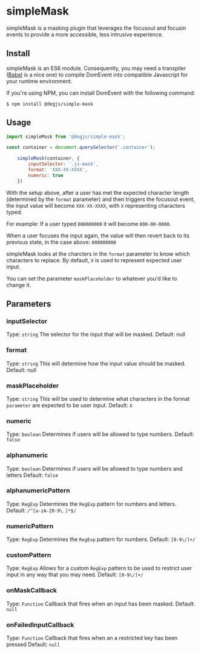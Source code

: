 # simpleMask
simpleMask is a masking plugin that leverages the focusout and focusin events to provide a more accessible, less intrusive experience.

## Install
simpleMask is an ES6 module. Consequently, you may need a transpiler ([Babel](https://babeljs.io) is a nice one) to compile DomEvent into compatible Javascript for your runtime environment.

If you're using NPM, you can install DomEvent with the following command:

```
$ npm install @degjs/simple-mask
```

## Usage
``` javascript
import simpleMask from '@degjs/simple-mask';

const container = document.querySelector('.container');

    simpleMask(container, {
        inputSelector: '.js-mask',
        format: 'XXX-XX-XXXX',
        numeric: true
    })
```

With the setup above, after a user has met the expected character length (determined by the ```format``` parameter) and then triggers the focusout event, the input value will become ```XXX-XX-XXXX```, with ```X``` representing characters typed.

For example: If a user typed ```000000000``` it will become ```000-00-0000```.

When a user focuses the input again, the value will then revert back to its previous state, in the case above: ```000000000```


simpleMask looks at the charcters in the ```format``` parameter to know which characters to replace. By default,  ```X``` is used to represent expected user input.

You can set the parameter ```maskPlaceholder``` to whatever you'd like to change it.

## Parameters

### inputSelector
Type: `string`
The selector for the input that will be masked.
Default: null

### format
Type: `string`
This will determine how the input value should be masked.
Default: null

### maskPlaceholder
Type: `string`
This will be used to determine what characters in the format `parameter` are expected to be user input.
Default: `X`

### numeric
Type: `boolean`
Determines if users will be allowed to type numbers.
Default: `false`

### alphanumeric
Type: `boolean`
Determines if users will be allowed to type numbers and letters
Default: `false`

### alphanumericPattern
Type: `RegExp`
Determines the `RegExp` pattern for numbers and letters.
Default: `/^[a-zA-Z0-9\.]*$/`

### numericPattern
Type: `RegExp`
Determines the `RegExp` pattern for numbers.
Default: `[0-9\/]+/`

### customPattern
Type: `RegExp`
Allows for a custom `RegExp` pattern to be used to restrict user input in any way that you may need.
Default: `[0-9\/]+/`

### onMaskCallback
Type: `Function`
Callback that fires when an input has been masked.
Default: `null`

### onFailedInputCallback
Type: `Function`
Callback that fires when an a restricted key has been pressed
Default: `null`
